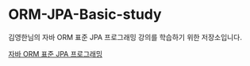 # ORM-JPA-Basic-study

김영한님의 자바 ORM 표준 JPA 프로그래밍 강의를 학습하기 위한 저장소입니다.

[자바 ORM 표준 JPA 프로그래밍](https://www.inflearn.com/course/ORM-JPA-Basic)
